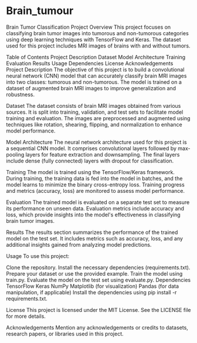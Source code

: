 # Brain_tumour
Brain Tumor Classification Project
Overview
This project focuses on classifying brain tumor images into tumorous and non-tumorous categories using deep learning techniques with TensorFlow and Keras. The dataset used for this project includes MRI images of brains with and without tumors.

Table of Contents
Project Description
Dataset
Model Architecture
Training
Evaluation
Results
Usage
Dependencies
License
Acknowledgements
Project Description
The objective of this project is to build a convolutional neural network (CNN) model that can accurately classify brain MRI images into two classes: tumorous and non-tumorous. The model is trained on a dataset of augmented brain MRI images to improve generalization and robustness.

Dataset
The dataset consists of brain MRI images obtained from various sources. It is split into training, validation, and test sets to facilitate model training and evaluation. The images are preprocessed and augmented using techniques like rotation, shearing, flipping, and normalization to enhance model performance.

Model Architecture
The neural network architecture used for this project is a sequential CNN model. It comprises convolutional layers followed by max-pooling layers for feature extraction and downsampling. The final layers include dense (fully connected) layers with dropout for classification.

Training
The model is trained using the TensorFlow/Keras framework. During training, the training data is fed into the model in batches, and the model learns to minimize the binary cross-entropy loss. Training progress and metrics (accuracy, loss) are monitored to assess model performance.

Evaluation
The trained model is evaluated on a separate test set to measure its performance on unseen data. Evaluation metrics include accuracy and loss, which provide insights into the model's effectiveness in classifying brain tumor images.

Results
The results section summarizes the performance of the trained model on the test set. It includes metrics such as accuracy, loss, and any additional insights gained from analyzing model predictions.

Usage
To use this project:

Clone the repository.
Install the necessary dependencies (requirements.txt).
Prepare your dataset or use the provided example.
Train the model using train.py.
Evaluate the model on the test set using evaluate.py.
Dependencies
TensorFlow
Keras
NumPy
Matplotlib (for visualization)
Pandas (for data manipulation, if applicable)
Install the dependencies using pip install -r requirements.txt.

License
This project is licensed under the MIT License. See the LICENSE file for more details.

Acknowledgements
Mention any acknowledgements or credits to datasets, research papers, or libraries used in this project.
